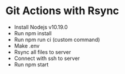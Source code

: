 # Git Actions with Rsync

- Install Nodejs v10.19.0
- Run npm install
- Run npm run ci (custom command)
- Make .env
- Rsync all files to server
- Connect with ssh to server
- Run npm start